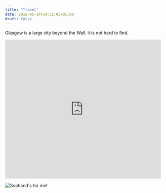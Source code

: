 ```yaml
---
title: "Travel"
date: 2018-05-14T14:31:05+01:00
draft: false
---
```


Glasgow is a large city beyond the Wall. It is not hard to find.

<iframe src="https://www.google.com/maps/embed?pb=!1m14!1m12!1m3!1d2174.076002024813!2d-4.28843735610388!3d55.83893310163782!2m3!1f0!2f0!3f0!3m2!1i1024!2i768!4f13.1!5e0!3m2!1sen!2suk!4v1526304731657" width="100%" height="450" frameborder="0" style="border:0" allowfullscreen></iframe>


![Scotland's for me!](images/visit-scotland.gif)
